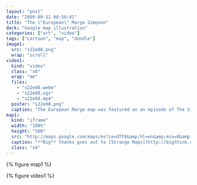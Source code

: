 ```yaml
---
layout: "post"
date: "2009-09-11 08:50:41"
title: "The \"European\" Marge Simpson"
deck: "Google map illustration"
categories: ["art", "video"]
tags: ["cartoon", "map", "doodle"]
image1:
  src: "s22e08.png"
  wrap: "scroll"
video1:
  kind: "video"
  class: "x6"
  wrap: "mm"
  files:
    - "s22e08.webm"
    - "s22e08.ogv"
    - "s22e08.mp4"
  poster: "s22e08.png"
  caption: "The European Marge map was featured on an episode of The Simpsons! :)"
map1:
  kind: "iframe"
  width: "100%"
  height: "500"
  src: "http://maps.google.com/maps/ms?ie=UTF8&amp;hl=en&amp;msa=0&amp;msid=105976104673732766876.0004733e85b59d0ddcba6&amp;t=k&amp;ll=46.06983,15.325928&amp;spn=20.139199,49.63623&amp;output=embed"
  caption: "**Big** thanks goes out to [Strange Maps](http://bigthink.com/ideas/21512) for making my [\"European\" Marge Simpson map](http://bit.ly/1OlnN) so popular!"
  class: "x6"
---
```


{% figure map1 %}

{% figure video1 %}
